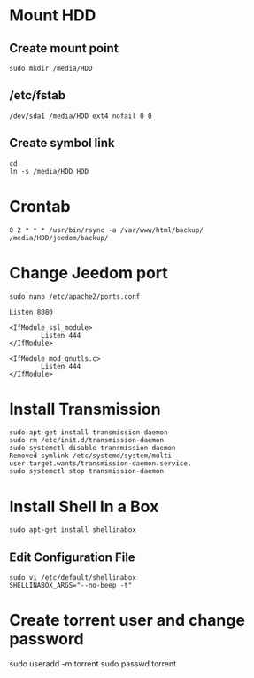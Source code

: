 # Mount HDD

## Create mount point

```shell
sudo mkdir /media/HDD
```

## /etc/fstab

```shell
/dev/sda1 /media/HDD ext4 nofail 0 0
```

## Create symbol link

```shell
cd
ln -s /media/HDD HDD
```

# Crontab

```shell
0 2 * * * /usr/bin/rsync -a /var/www/html/backup/ /media/HDD/jeedom/backup/
```

# Change Jeedom port

```shell
sudo nano /etc/apache2/ports.conf

Listen 8080

<IfModule ssl_module>
        Listen 444
</IfModule>

<IfModule mod_gnutls.c>
        Listen 444
</IfModule>
```

# Install Transmission

```shell
sudo apt-get install transmission-daemon
sudo rm /etc/init.d/transmission-daemon
sudo systemctl disable transmission-daemon
Removed symlink /etc/systemd/system/multi-user.target.wants/transmission-daemon.service.
sudo systemctl stop transmission-daemon
```

# Install Shell In a Box

```shell
sudo apt-get install shellinabox
```

## Edit Configuration File

```shell
sudo vi /etc/default/shellinabox
SHELLINABOX_ARGS="--no-beep -t"
```

# Create torrent user and change password

sudo useradd -m torrent
sudo passwd torrent
